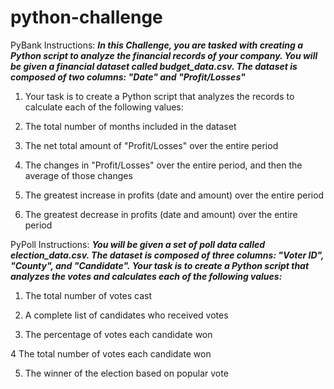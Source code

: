 # python-challenge

PyBank Instructions:
***In this Challenge, you are tasked with creating a Python script to analyze the financial records of your company. You will be given a financial dataset called budget_data.csv. The dataset is composed of two columns: "Date" and "Profit/Losses"***

1. Your task is to create a Python script that analyzes the records to calculate each of the following values:

2. The total number of months included in the dataset

3. The net total amount of "Profit/Losses" over the entire period

4. The changes in "Profit/Losses" over the entire period, and then the average of those changes

5. The greatest increase in profits (date and amount) over the entire period

6. The greatest decrease in profits (date and amount) over the entire period

PyPoll Instructions:
***You will be given a set of poll data called election_data.csv. The dataset is composed of three columns: "Voter ID", "County", and "Candidate". Your task is to create a Python script that analyzes the votes and calculates each of the following values:***

1. The total number of votes cast

2. A complete list of candidates who received votes

3. The percentage of votes each candidate won

4 The total number of votes each candidate won

5. The winner of the election based on popular vote
   

